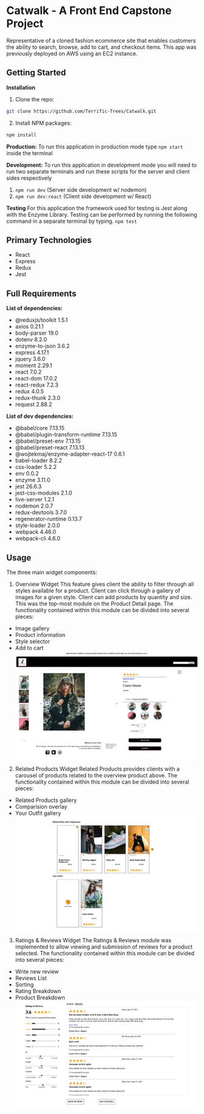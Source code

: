 # Catwalk - A Front End Capstone Project
Representative of a cloned fashion ecommerce site that enables customers the ability to search, browse, add to cart, and checkout items. This app was previously deployed on AWS using an EC2 instance.

## Getting Started
  **Installation**
  1. Clone the repo:
  ```sh
  git clone https://github.com/Terrific-Trees/Catwalk.git
  ```
  2. Install NPM packages:
  ```sh
  npm install
  ```
  **Production:** To run this application in production mode type
  `npm start` inside the terminal <br />

  **Development:** To run this application in development mode you will need
  to run two separate terminals and run these scripts for the server and client sides respectively
  1) `npm run dev` (Server side development w/ nodemon)
  2) `npm run dev:react` (Client side development w/ React)

  **Testing** For this application the framework used for testing is Jest along with the Enzyme Library. Testing can be performed by running the following command in a separate terminal by typing.
  `npm test`  <br />

## Primary Technologies
- React
- Express
- Redux
- Jest

## Full Requirements
**List of dependencies:**
- @reduxjs/toolkit 1.5.1
- axios 0.21.1
- body-parser 19.0
- dotenv 8.2.0
- enzyme-to-json 3.6.2
- express 4.17.1
- jquery 3.6.0
- moment 2.29.1
- react 7.0.2
- react-dom 17.0.2
- react-redux 7.2.3
- redux 4.0.5
- redux-thunk 2.3.0
- request 2.88.2

**List of dev dependencies:**
- @babel/core 7.13.15
- @babel/plugin-transform-runtime 7.13.15
- @babel/preset-env 7.13.15
- @babel/preset-react 7.13.13
- @wojtekmaj/enzyme-adapter-react-17 0.6.1
- babel-loader 8.2.2
- css-loader 5.2.2
- env 0.0.2
- enzyme 3.11.0
- jest 26.6.3
- jest-css-modules 2.1.0
- live-server 1.2.1
- nodemon 2.0.7
- redux-devtools 3.7.0
- regenerator-runtime 0.13.7
- style-loader 2.0.0
- webpack 4.46.0
- webpack-cli 4.6.0

## Usage
The three main widget components: <br />
1. Overview Widget
This feature gives client the ability to filter through all styles available for a product. Client can click through a gallery of images for a given style. Client can add products by quantity and size. This was the top-most module on the Product Detail page. The functionality contained within this module can be divided into several pieces:
- Image gallery
- Product information
- Style selector
- Add to cart <br />
![Alt text](/client/src/Assests/OverviewWidget.png "Overview")

2. Related Products Widget
Related Products provides clients with a carousel of products related to the overview product above. The functionality contained within this module can be divided into several pieces:
- Related Products gallery
- Comparision overlay
- Your Outfit gallery <br />
![Alt text](/client/src/Assests/RelatedProductWidget.png "Related")

3. Ratings & Reviews Widget
The Ratings & Reviews module was implemented to allow viewing and submission of reviews for a product selected. The functionality contained within this module can be divided into several pieces:
- Write new review
- Reviews List
- Sorting
- Rating Breakdown
- Product Breakdown <br />
![Alt text](/client/src/Assests/RatingsReviewsWidget.png "Reviews")